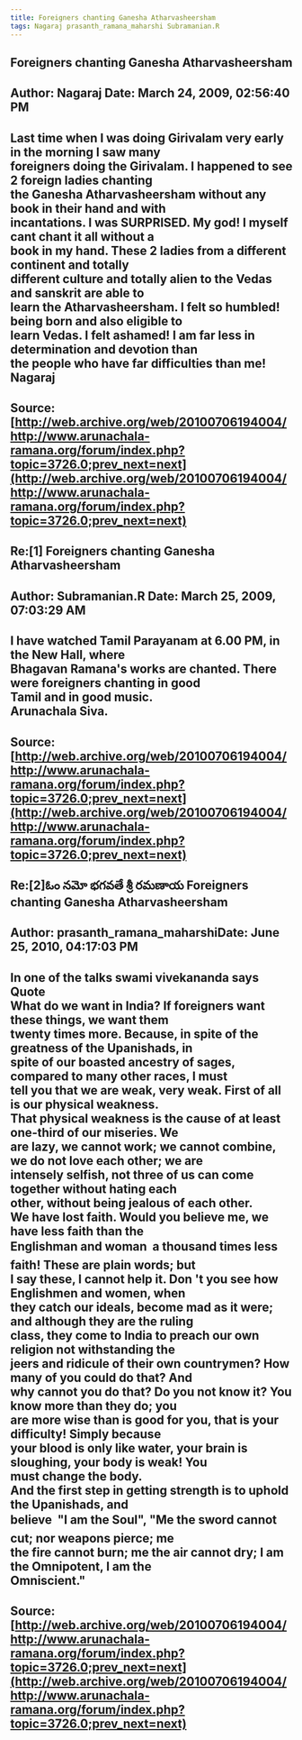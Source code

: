 ```yaml
--- 
title: Foreigners chanting Ganesha Atharvasheersham   
tags: Nagaraj prasanth_ramana_maharshi Subramanian.R  
---  
```

## Foreigners chanting Ganesha Atharvasheersham  
Author: Nagaraj             Date: March 24, 2009, 02:56:40 PM  
---  
Last time when I was doing Girivalam very early in the morning I saw many  
foreigners doing the Girivalam. I happened to see 2 foreign ladies chanting  
the Ganesha Atharvasheersham without any book in their hand and with  
incantations. I was SURPRISED. My god! I myself cant chant it all without a  
book in my hand. These 2 ladies from a different continent and totally  
different culture and totally alien to the Vedas and sanskrit are able to  
learn the Atharvasheersham. I felt so humbled! being born and also eligible to  
learn Vedas. I felt ashamed! I am far less in determination and devotion than  
the people who have far difficulties than me!   
Nagaraj
 ---  
Source:[http://web.archive.org/web/20100706194004/http://www.arunachala-ramana.org/forum/index.php?topic=3726.0;prev_next=next](http://web.archive.org/web/20100706194004/http://www.arunachala-ramana.org/forum/index.php?topic=3726.0;prev_next=next)   
---  

## Re:[1] Foreigners chanting Ganesha Atharvasheersham  
Author: Subramanian.R       Date: March 25, 2009, 07:03:29 AM  
---  
I have watched Tamil Parayanam at 6.00 PM, in the New Hall, where   
Bhagavan Ramana's works are chanted. There were foreigners chanting in good  
Tamil and in good music.   
Arunachala Siva.
 ---  
Source:[http://web.archive.org/web/20100706194004/http://www.arunachala-ramana.org/forum/index.php?topic=3726.0;prev_next=next](http://web.archive.org/web/20100706194004/http://www.arunachala-ramana.org/forum/index.php?topic=3726.0;prev_next=next)   
---  

## Re:[2]ఓం నమో భగవతే శ్రీ రమణాయ  Foreigners chanting Ganesha Atharvasheersham  
Author: prasanth_ramana_maharshiDate: June 25, 2010, 04:17:03 PM  
---  
In one of the talks swami vivekananda says   
Quote  
 **What do we want in India?** If foreigners want these things, we want them  
twenty times more. Because, in spite of the greatness of the Upanishads, in  
spite of our boasted ancestry of sages, compared to many other races, I must  
tell you that we are weak, very weak. First of all is our physical weakness.  
That physical weakness is the cause of at least one-third of our miseries. We  
are lazy, we cannot work; we cannot combine, we do not love each other; we are  
intensely selfish, not three of us can come together without hating each  
other, without being jealous of each other.   
**We have lost faith. Would you believe me, we have less faith than the  
Englishman and woman  a thousand times less faith! These are plain words; but  
I say these, I cannot help it. Don 't you see how Englishmen and women, when  
they catch our ideals, become mad as it were; and although they are the ruling  
class, they come to India to preach our own religion not withstanding the  
jeers and ridicule of their own countrymen? How many of you could do that? And  
why cannot you do that? Do you not know it? You know more than they do; you  
are more wise than is good for you, that is your difficulty! Simply because  
your blood is only like water, your brain is sloughing, your body is weak! You  
must change the body.**   
**And the first step in getting strength is to uphold the Upanishads, and  
believe  "I am the Soul"**, "Me the sword cannot cut; nor weapons pierce; me  
the fire cannot burn; me the air cannot dry; I am the Omnipotent, I am the  
Omniscient."
 ---  
Source:[http://web.archive.org/web/20100706194004/http://www.arunachala-ramana.org/forum/index.php?topic=3726.0;prev_next=next](http://web.archive.org/web/20100706194004/http://www.arunachala-ramana.org/forum/index.php?topic=3726.0;prev_next=next)   
---  

